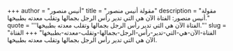 +++
author = "أنيس منصور"
title = "مقولة أنيس منصور"
description = "مقولة أنيس منصور: الفتاة الآن هي التي تدير رأس الرجل بجمالها وتقلب معدته بطبيخها."
quote = '''الفتاة الآن هي التي تدير رأس الرجل بجمالها وتقلب معدته بطبيخها.''' 
slug = "الفتاة-الآن-هي-التي-تدير-رأس-الرجل-بجمالها-وتقلب-معدته-بطبيخها"
+++
الفتاة الآن هي التي تدير رأس الرجل بجمالها وتقلب معدته بطبيخها.
